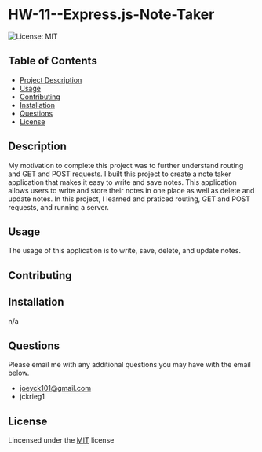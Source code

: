 # HW-11--Express.js-Note-Taker
  ![License: MIT](https://img.shields.io/badge/License-MIT-yellow.svg)

  ## Table of Contents
  - [Project Description](#Description)
  - [Usage](#Usage)
  - [Contributing](#Contributing)
  - [Installation](#Installation)
  - [Questions](#Questions)
  - [License](#License)

  ## Description
  My motivation to complete this project was to further understand routing and GET and POST requests. I built this project to create a note taker application that makes it easy to write and save notes. This application allows users to write and store their notes in one place as well as delete and update notes. In this project, I learned and praticed routing, GET and POST requests, and running a server. 

  ## Usage
  The usage of this application is to write, save, delete, and update notes. 

  ## Contributing


  ## Installation
  n/a

  ## Questions
  Please email me with any additional questions you may have with the email below. 
  - joeyck101@gmail.com
  - jckrieg1

  ## License
  Lincensed under the [MIT](https://opensource.org/licenses/MIT) license
  
